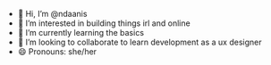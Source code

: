 - 👋 Hi, I’m @ndaanis
- 👀 I’m interested in building things irl and online
- 🌱 I’m currently learning the basics
- 💞️ I’m looking to collaborate to learn development as a ux designer
- 😄 Pronouns: she/her
  
<!---
ndaanis/ndaanis is a ✨ special ✨ repository because its `README.md` (this file) appears on your GitHub profile.
You can click the Preview link to take a look at your changes.
--->
